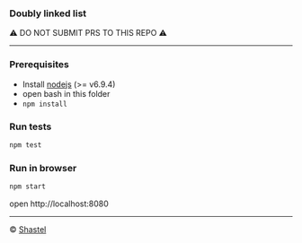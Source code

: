 ### Doubly linked list
⚠️ DO NOT SUBMIT PRS TO THIS REPO ⚠️


---

### Prerequisites
* Install [nodejs](https://nodejs.org/en/) (>= v6.9.4)
* open bash in this folder
* `npm install`

### Run tests
```sh
npm test
```

### Run in browser
```sh
npm start
```

open http://localhost:8080

---

© [Shastel](https://github.com/Shastel)
